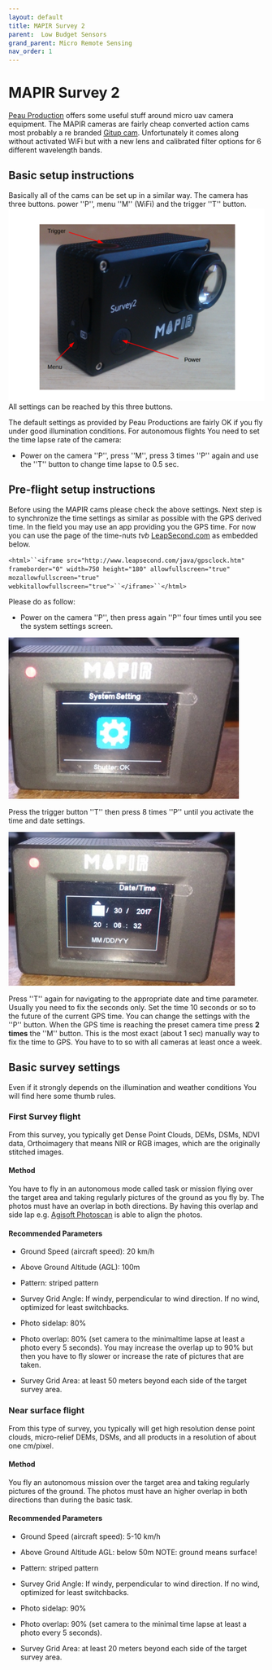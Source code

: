 ```yaml
---
layout: default
title: MAPIR Survey 2
parent:  Low Budget Sensors
grand_parent: Micro Remote Sensing
nav_order: 1
---
```

# MAPIR Survey 2

[Peau Production](https///www.peauproductions.com/) offers  some useful stuff around micro uav camera equipment. The MAPIR cameras are fairly cheap converted action cams most probably a re branded [ Gitup cam](http://www.gitup.com/). Unfortunately it comes along without activated WiFi but with a new lens and calibrated filter options for 6 different wavelength bands. 

## Basic setup instructions

Basically all of the cams can be set up in a similar way. The camera has three buttons. power ''P'', menu ''M'' (WiFi) and the trigger ''T'' button.![](media/mapir2_1.png?direct) All settings can be reached by this three buttons.

The default settings  as provided by Peau Productions are fairly OK if you fly under good illumination  conditions. For autonomous flights You need to set the time lapse rate of the camera:  

* Power on the camera ''P'', press ''M'', press 3 times ''P'' again and use the ''T'' button to change time lapse to 0.5 sec.

## Pre-flight setup instructions

Before using the MAPIR cams please check the above settings. Next step is to synchronize the time settings as similar as possible with the GPS derived time. In the field you may use an app providing you the GPS time. For now you can use the page of the time-nuts *tvb*  [LeapSecond.com](http://www.leapsecond.com/java/gpsclock.htm) as embedded below. 

`<html>``<iframe src="http://www.leapsecond.com/java/gpsclock.htm" frameborder="0" width=750 height="180" allowfullscreen="true" mozallowfullscreen="true" webkitallowfullscreen="true">``</iframe>``</html>`

Please do as follow:

* Power on the camera ''P'', then press again ''P'' four times until you see the system settings screen. 

![](media/mapir_settings_menu.png)


Press the trigger button ''T'' then press 8 times ''P'' until you activate the time and date settings.
 
![](media/mapir_time_menu.png?direct)


Press ''T'' again for navigating to the appropriate date and time parameter. Usually you need to fix the seconds only. Set the time 10 seconds or so to the future of the current GPS time. You can change the settings with the ''P'' button. When the GPS time is reaching the preset camera time press **2 times** the ''M'' button. This is the most exact (about 1 sec)  manually way to fix the time to GPS. You have to to so with all cameras at least once a week.  



## Basic survey settings

Even if it strongly depends on the illumination and weather conditions You will find here some thumb rules.

### First Survey flight

From this survey, you typically get Dense Point Clouds,  DEMs, DSMs, NDVI data, Orthoimagery that means NIR or RGB images, which are the originally stitched images.

#### Method

You have to fly in an autonomous mode called task or mission flying over the target area and taking regularly pictures of the ground as you fly by. The photos must have an overlap in both directions. By having this overlap and side lap e.g. [Agisoft Photoscan](http://www.agisoft.com/) is able to align the photos.

#### Recommended Parameters


*  Ground Speed (aircraft speed): 20 km/h

*  Above Ground Altitude (AGL): 100m

*  Pattern: striped pattern

*  Survey Grid Angle: If windy, perpendicular to wind direction. If no wind, optimized for least switchbacks.

*  Photo sidelap: 80%

*  Photo overlap: 80% (set camera to the minimaltime lapse at least a photo every 5 seconds). You may increase the overlap up to 90% but then you have to fly slower or increase the rate of pictures that are taken.

*  Survey Grid Area: at least 50 meters beyond each side of the target survey area.

### Near surface flight

From this type of survey, you typically will get high resolution dense point clouds, micro-relief DEMs, DSMs, and all products in a resolution of about one cm/pixel. 

#### Method

You fly an autonomous mission over the target area and taking regularly pictures of the ground. The photos must have an higher overlap in both directions than during the basic task.

#### Recommended Parameters


*  Ground Speed (aircraft speed): 5-10 km/h

*  Above Ground Altitude AGL: below 50m NOTE: ground means surface!

*  Pattern: striped pattern

*  Survey Grid Angle: If windy, perpendicular to wind direction. If no wind, optimized for least switchbacks.

*  Photo sidelap: 90%

*  Photo overlap: 90% (set camera to the minimal time lapse at least a photo every 5 seconds). 

*  Survey Grid Area: at least 20 meters beyond each side of the target survey area.


